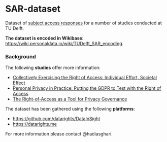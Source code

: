 # SAR-dataset
Dataset of [subject access responses](https://wiki.personaldata.io/wiki/Subject_Access_Request) for a number of studies conducted at TU Delft. 

__The dataset is encoded in Wikibase__: https://wiki.personaldata.io/wiki/TUDelft_SAR_encoding.

### Background

The following __studies__ offer more information:
- [Collectively Exercising the Right of Access: Individual Effort, Societal Effect](https://policyreview.info/articles/analysis/collectively-exercising-right-access-individual-effort-societal-effect) 
- [Personal Privacy in Practice: Putting the GDPR to Test with the Right of Access](https://repository.tudelft.nl/islandora/object/uuid%3Accea2ec8-5ecb-47e3-8fae-79733d765093?collection=education)
- [The Right-of-Access as a Tool for Privacy Governance](https://www.petsymposium.org/2017/papers/hotpets/rights-of-access.pdf)

The dataset has been gathered using the following __platforms__:
- https://github.com/datarights/DataInSight
- https://datarights.me


For more information please contact @hadiasghari.




